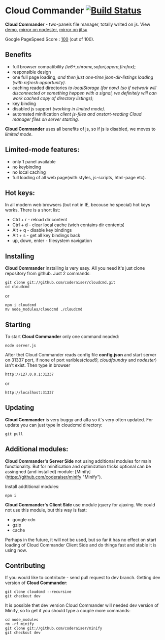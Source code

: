 Cloud Commander [![Build Status](https://secure.travis-ci.org/coderaiser/cloudcmd.png?branch=master)](http://travis-ci.org/coderaiser/cloudcmd)
=============== 
**Cloud Commander** - two-panels file manager, totally writed on js.
View [demo](http://demo-cloudcmd.cloudfoundry.com/ "demo"), [mirror on nodester](http://cloudcmd.nodester.com/ "mirror on nodester"),
[mirror on jitsu](http://cloudcmd.jit.su/ "mirror on jitsu")

Google PageSpeed Score : [100](https://developers.google.com/speed/pagespeed/insights#url=http_3A_2F_2Fdemo-cloudcmd.cloudfoundry.com_2F&mobile=false "score") (out of 100).

Benefits
---------------
- full browser compatibility *(ie6+,chrome,safari,opera,firefox)*;
- responsible design
- one full page loading, *and then just one-time json-dir-listings loading
(with refresh opportunity).*
- caching readed directories *to localStorage (for now)
(so if network will disconnected or something heppen with a signal, we
definitely will can work cached copy of directory listings)*;
- key binding
- disabled js support *(working in limited mode)*.
- automated minification *client js-files and onstart-reading Cloud manager files on server starting.*

**Cloud Commander** uses all benefits of js, so if js is disabled,
we moves to *limited mode*.

Limited-mode features:
---------------
- only 1 panel available
- no keybinding
- no local caching
- full loading of all web page(with styles, js-scripts, html-page etc).

Hot keys:
---------------
In all modern web browsers (but not in IE, becouse he special) hot keys works.
There is a short list:
- Ctrl + r          - reload dir content
- Ctrl + d          - clear local cache (wich contains dir contents)
- Alt  + q          - disable key bindings
- Alt  + s          - get all key bindings back
- up, down, enter   - filesystem navigation

Installing
---------------
**Cloud Commander** installing is very easy. All you need it's just clone
repository from github. Just 2 commands:

    git clone git://github.com/coderaiser/cloudcmd.git
    cd cloudcmd
or

    npm i cloudcmd
    mv node_modules/cloudcmd ./cloudcmd

Starting
---------------
To start **Cloud Commander** only one command neaded:
    
    node server.js
After thet Cloud Commander reads config file **config.json** and start server
on 31337 port, if none of port varibles(*cloud9*, *cloudfoundry* and *nodester*)
isn't exist.
Then type in browser

    http://127.0.0.1:31337
or

    http://localhost:31337
Updating
---------------
**Cloud Commander** is very buggy and alfa so it's very often updated. For update
you can just type in cloudcmd directory:

    git pull

Additional modules:
---------------
**Cloud Commander's Server Side** not using additional modules for main functionality.
But for minification and optimization tricks optional can be
assingned (and installed) module: [Minify] (https://github.com/coderaiser/minify "Minify").

Install addtitional modules:

    npm i
    
**Cloud Commander's Client Side** use module jquery for ajaxing.
We could not use this module, but this way is fast:
- google cdn
- gzip
- cache

Perhaps in the future, it will not be used, but so far it has no effect on
start loading of Cloud Commander Client Side and do things fast and stable
it is using now.

Contributing
---------------
If you would like to contribute - send pull request to dev branch.
Getting dev version of **Cloud Commander**:

    git clone cloudcmd --recursive
    git checkout dev

It is possible thet dev version Cloud Commander will needed dev version of Minify,
so to get it you should type a couple more commands:

    cd node_modules
    rm -rf minify
    git clone git://github.com/coderaiser/minify
    git checkout dev